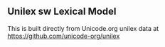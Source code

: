 Unilex sw Lexical Model
----------------------

This is built directly from Unicode.org unilex data at
https://github.com/unicode-org/unilex

